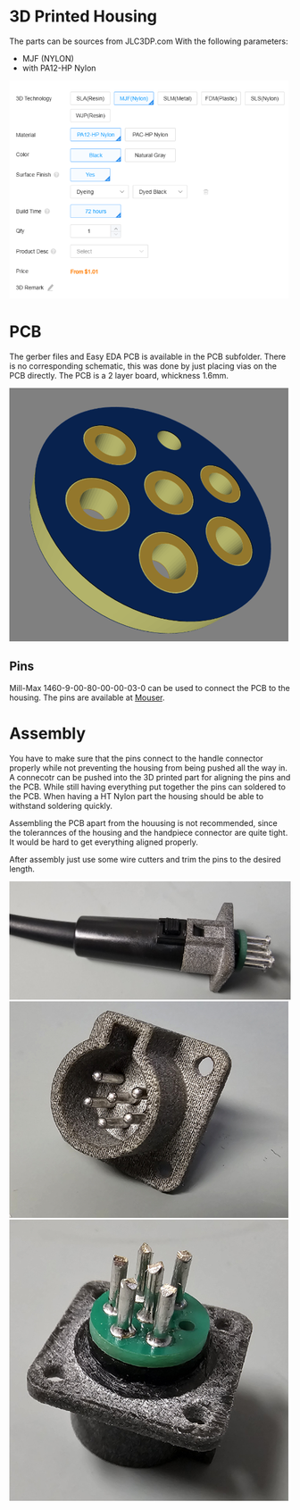 
# 3D Printed Housing
The parts can be sources from JLC3DP.com With the following parameters:
- MJF (NYLON)
- with PA12-HP Nylon
 
![3d print at JLC3DP](img/jlc3dp.png)

# PCB
The gerber files and Easy EDA PCB is available in the PCB subfolder. There is no corresponding schematic, this was done by just placing vias on the PCB directly. The PCB is a 2 layer board, whickness 1.6mm.

![pcb](img/pcb_hirose.png)

## Pins
Mill-Max 1460-9-00-80-00-00-03-0 can be used to connect the PCB to the housing. The pins are available at 
[Mouser](https://www.mouser.de/ProductDetail/Mill-Max/1460-9-00-80-00-00-03-0?qs=A6eO%252BMLsxmRGmneDPBh%2F2g%3D%3D&srsltid=AfmBOorVb9K-IJof6xZFDbLfKd0eUqV1-BJbkoN_Je9d1J5wIGALbRr7).

# Assembly
You have to make sure that the pins connect to the handle connector properly while not preventing the housing from being pushed all the way in.
A connecotr can be pushed into the 3D printed part for aligning the pins and the PCB. While still having everything put together the pins can soldered to the PCB. When having a HT Nylon part the housing should be able to withstand soldering quickly.

Assembling the PCB apart from the houusing is not recommended, since the tolerannces of the housing and the handpiece connector are quite tight. It would be hard to get everything aligned properly. 

After assembly just use some wire cutters and trim the pins to the desired length.

![connector assembled](img/20241016_203813.jpg)
![connector front](img/20241016_204725.jpg)
![connector back](img/20241016_204743.jpg)